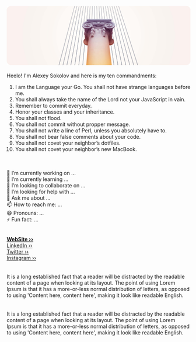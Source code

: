 ![Cover](https://raw.githubusercontent.com/alexvyber/alexvyber/main/SAM_808412.jpg) 
<br />
<br />
Heelo! I'm Alexey Sokolov and here is my ten commandments:
1. I am the Language your Go. You shall not have strange languages before me.
2. You shall always take the name of the Lord not your JavaScript in vain.
3. Remember to commit everyday.
4. Honor your classes and your inheritance.
5. You shall not flood.
6. You shall not commit without propper message.
7. You shall not write a line of Perl, unless you absolutely have to.
8. You shall not bear false comments about your code.
9. You shall not covet your neighbor’s dotfiles.
10. You shall not covet your neighbor’s new MacBook.
<br />
<br />
🔭 I’m currently working on ...<br />
🌱 I’m currently learning ...<br />
👯 I’m looking to collaborate on ...<br />
🤔 I’m looking for help with ...<br />
💬 Ask me about ...<br />
📫 How to reach me: ...<br />
😄 Pronouns: ...<br />
⚡ Fun fact: ...<br />
<br />

**[WebSite ››](https://alexvyber.fun/)** <br />
[LinkedIn ››](https://www.linkedin.com/in/alexvyber/) <br />
[Twitter ››](https://twitter.com/alexvyber/) <br />
[Instagram ››](https://instagram.com/alexvyber/) <br />
<br />
<br />
It is a long established fact that a reader will be distracted by the readable content of a page when looking at its layout. The point of using Lorem Ipsum is that it has a more-or-less normal distribution of letters, as opposed to using 'Content here, content here', making it look like readable English.
<br />
<br />
<br />
It is a long established fact that a reader will be distracted by the readable content of a page when looking at its layout. The point of using Lorem Ipsum is that it has a more-or-less normal distribution of letters, as opposed to using 'Content here, content here', making it look like readable English.
